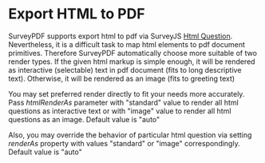 # Export HTML to PDF

SurveyPDF supports export html to pdf via SurveyJS [Html Question](https://surveyjs.io/Documentation/Library/?id=questionhtmlmodel). Nevertheless, it is a difficult task to map html elements to pdf document primitives. Therefore SurveyPDF automatically choose more suitable of two render types. If the given html markup is simple enough, it will be rendered as interactive (selectable) text in pdf document (fits to long descriptive text). Otherwise, it will be rendered as an image (fits to greeting text)

You may set preferred render directly to fit your needs more accurately. Pass _htmlRenderAs_ parameter with "standard" value to render all html questions as interactive text or with "image" value to render all html questions as an image. Default value is "auto"

Also, you may override the behavior of particular html question via setting _renderAs_ property with values "standard" or "image" correspondingly. Default value is "auto"